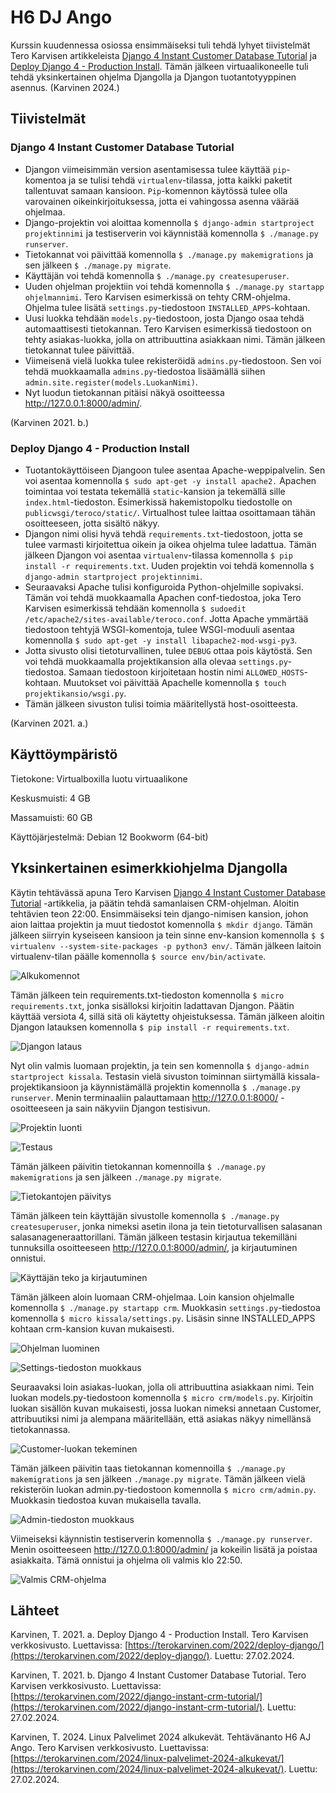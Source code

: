 # H6 DJ Ango

Kurssin kuudennessa osiossa ensimmäiseksi tuli tehdä lyhyet tiivistelmät Tero Karvisen artikkeleista [Django 4 Instant Customer Database Tutorial](https://terokarvinen.com/2022/django-instant-crm-tutorial/) ja [Deploy Django 4 - Production Install](https://terokarvinen.com/2022/deploy-django/). Tämän jälkeen virtuaalikoneelle tuli tehdä yksinkertainen ohjelma Djangolla ja Djangon tuotantotyyppinen asennus. (Karvinen 2024.)

## Tiivistelmät

### Django 4 Instant Customer Database Tutorial

- Djangon viimeisimmän version asentamisessa tulee käyttää `pip`-komentoa ja se tulisi tehdä `virtualenv`-tilassa, jotta kaikki paketit tallentuvat samaan kansioon. `Pip`-komennon käytössä tulee olla varovainen oikeinkirjoituksessa, jotta ei vahingossa asenna väärää ohjelmaa.
- Django-projektin voi aloittaa komennolla `$ django-admin startproject projektinnimi` ja testiserverin voi käynnistää komennolla `$ ./manage.py runserver`.
- Tietokannat voi päivittää komennolla `$ ./manage.py makemigrations` ja sen jälkeen `$ ./manage.py migrate`. 
- Käyttäjän voi tehdä komennolla `$ ./manage.py createsuperuser`.
- Uuden ohjelman projektiin voi tehdä komennolla `$ ./manage.py startapp ohjelmannimi`. Tero Karvisen esimerkissä on tehty CRM-ohjelma. Ohjelma tulee lisätä `settings.py`-tiedostoon `INSTALLED_APPS`-kohtaan.
- Uusi luokka tehdään `models.py`-tiedostoon, josta Django osaa tehdä automaattisesti tietokannan. Tero Karvisen esimerkissä tiedostoon on tehty asiakas-luokka, jolla on attribuuttina asiakkaan nimi. Tämän jälkeen tietokannat tulee päivittää.
- Viimeisenä vielä luokka tulee rekisteröidä `admins.py`-tiedostoon. Sen voi tehdä muokkaamalla `admins.py`-tiedostoa lisäämällä siihen `admin.site.register(models.LuokanNimi)`.
- Nyt luodun tietokannan pitäisi näkyä osoitteessa  http://127.0.0.1:8000/admin/.

(Karvinen 2021. b.)

### Deploy Django 4 - Production Install

- Tuotantokäyttöiseen Djangoon tulee asentaa Apache-weppipalvelin. Sen voi asentaa komennolla `$ sudo apt-get -y install apache2.` Apachen toimintaa voi testata tekemällä `static`-kansion ja tekemällä sille `index.html`-tiedoston. Esimerkissä hakemistopolku tiedostolle on `publicwsgi/teroco/static/`. Virtualhost tulee laittaa osoittamaan tähän osoitteeseen, jotta sisältö näkyy.
- Djangon nimi olisi hyvä tehdä `requirements.txt`-tiedostoon, jotta se tulee varmasti kirjoitettua oikein ja oikea ohjelma tulee ladattua. Tämän jälkeen Djangon voi asentaa `virtualenv`-tilassa komennolla `$ pip install -r requirements.txt`. Uuden projektin voi tehdä komennolla `$ django-admin startproject projektinnimi`.
- Seuraavaksi Apache tulisi konfiguroida Python-ohjelmille sopivaksi. Tämän voi tehdä muokkaamalla Apachen conf-tiedostoa, joka Tero Karvisen esimerkissä tehdään komennolla `$ sudoedit /etc/apache2/sites-available/teroco.conf`. Jotta Apache ymmärtää tiedostoon tehtyjä WSGI-komentoja, tulee WSGI-moduuli asentaa komennolla `$ sudo apt-get -y install libapache2-mod-wsgi-py3`.
- Jotta sivusto olisi tietoturvallinen, tulee `DEBUG` ottaa pois käytöstä. Sen voi tehdä muokkaamalla projektikansion alla olevaa `settings.py`-tiedostoa. Samaan tiedostoon kirjoitetaan hostin nimi `ALLOWED_HOSTS`-kohtaan. Muutokset voi päivittää Apachelle komennolla `$ touch projektikansio/wsgi.py`.
- Tämän jälkeen sivuston tulisi toimia määritellystä host-osoitteesta.

(Karvinen 2021. a.)

## Käyttöympäristö

Tietokone: Virtualboxilla luotu virtuaalikone

Keskusmuisti: 4 GB

Massamuisti: 60 GB

Käyttöjärjestelmä: Debian 12 Bookworm (64-bit)

## Yksinkertainen esimerkkiohjelma Djangolla

Käytin tehtävässä apuna Tero Karvisen [Django 4 Instant Customer Database Tutorial](https://terokarvinen.com/2022/django-instant-crm-tutorial/) -artikkelia, ja päätin tehdä samanlaisen CRM-ohjelman. Aloitin tehtävien teon 22:00. Ensimmäiseksi tein django-nimisen kansion, johon aion laittaa projektin ja muut tiedostot komennolla `$ mkdir django`. Tämän jälkeen siirryin kyseiseen kansioon ja tein sinne env-kansion komennolla `$ $ virtualenv --system-site-packages -p python3 env/`. Tämän jälkeen laitoin virtualenv-tilan päälle komennolla `$ source env/bin/activate`.

![Alkukomennot](Kuvat/crm1.png)

Tämän jälkeen tein requirements.txt-tiedoston komennolla `$ micro requirements.txt`, jonka sisälloksi kirjoitin ladattavan Djangon. Päätin käyttää versiota 4, sillä sitä oli käytetty ohjeistuksessa. Tämän jälkeen aloitin Djangon latauksen komennolla `$ pip install -r requirements.txt`.

![Djangon lataus](Kuvat/crm2.png)

Nyt olin valmis luomaan projektin, ja tein sen komennolla `$ django-admin startproject kissala`. Testasin vielä sivuston toiminnan siirtymällä kissala-projektikansioon ja käynnistämällä projektin komennolla `$ ./manage.py runserver`. Menin terminaaliin palauttamaan http://127.0.0.1:8000/ -osoitteeseen ja sain näkyviin Djangon testisivun.

![Projektin luonti](Kuvat/crm3.png)

![Testaus](Kuvat/crm4.png)

Tämän jälkeen päivitin tietokannan komennoilla `$ ./manage.py makemigrations` ja sen jälkeen `./manage.py migrate`. 

![Tietokantojen päivitys](Kuvat/crm5.png)

Tämän jälkeen tein käyttäjän sivustolle komennolla `$ ./manage.py createsuperuser`, jonka nimeksi asetin ilona ja tein tietoturvallisen salasanan salasanageneraattorillani. Tämän jälkeen testasin kirjautua tekemilläni tunnuksilla osoitteeseen  http://127.0.0.1:8000/admin/, ja kirjautuminen onnistui.

![Käyttäjän teko ja kirjautuminen](Kuvat/crm6.png)

Tämän jälkeen aloin luomaan CRM-ohjelmaa. Loin kansion ohjelmalle komennolla `$ ./manage.py startapp crm`. Muokkasin `settings.py`-tiedostoa komennolla `$ micro kissala/settings.py`. Lisäsin sinne INSTALLED_APPS kohtaan crm-kansion kuvan mukaisesti.

![Ohjelman luominen](Kuvat/crm9.png)

![Settings-tiedoston muokkaus](Kuvat/crm7.png)

Seuraavaksi loin asiakas-luokan, jolla oli attribuuttina asiakkaan nimi. Tein luokan models.py-tiedostoon komennolla `$ micro crm/models.py`. Kirjoitin luokan sisällön kuvan mukaisesti, jossa luokan nimeksi annetaan Customer, attribuutiksi nimi ja alempana määritellään, että asiakas näkyy nimellänsä tietokannassa.

![Customer-luokan tekeminen](Kuvat/crm8.png)

Tämän jälkeen päivitin taas tietokannan komennoilla `$ ./manage.py makemigrations` ja sen jälkeen `./manage.py migrate`. Tämän jälkeen vielä rekisteröin luokan admin.py-tiedostoon komennolla `$ micro crm/admin.py`. Muokkasin tiedostoa kuvan mukaisella tavalla.

![Admin-tiedoston muokkaus](Kuvat/crm10.png)

Viimeiseksi käynnistin testiserverin komennolla `$ ./manage.py runserver`. Menin osoitteeseen http://127.0.0.1:8000/admin/ ja kokeilin lisätä ja poistaa asiakkaita. Tämä onnistui ja ohjelma oli valmis klo 22:50.

![Valmis CRM-ohjelma](Kuvat/crm11.png)



## Lähteet

Karvinen, T. 2021. a. Deploy Django 4 - Production Install. Tero Karvisen verkkosivusto. Luettavissa: [https://terokarvinen.com/2022/deploy-django/](https://terokarvinen.com/2022/deploy-django/). Luettu: 27.02.2024.

Karvinen, T. 2021. b. Django 4 Instant Customer Database Tutorial. Tero Karvisen verkkosivusto. Luettavissa: [https://terokarvinen.com/2022/django-instant-crm-tutorial/](https://terokarvinen.com/2022/django-instant-crm-tutorial/). Luettu: 27.02.2024.

Karvinen, T. 2024. Linux Palvelimet 2024 alkukevät. Tehtävänanto H6 AJ Ango. Tero Karvisen verkkosivusto. Luettavissa: [https://terokarvinen.com/2024/linux-palvelimet-2024-alkukevat/](https://terokarvinen.com/2024/linux-palvelimet-2024-alkukevat/). Luettu: 27.02.2024.

